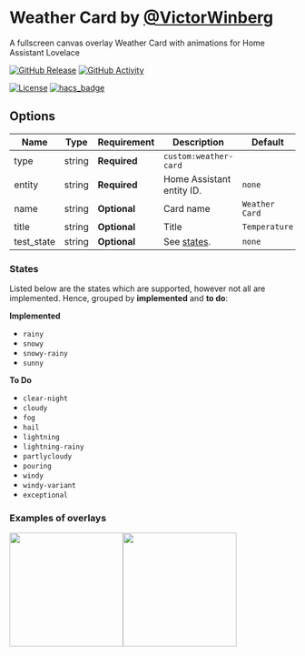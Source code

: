 # Weather Card by [@VictorWinberg](https://www.github.com/VictorWinberg)

A fullscreen canvas overlay Weather Card with animations for Home Assistant Lovelace

[![GitHub Release][releases-shield]][releases]
[![GitHub Activity][commits-shield]][commits]

[![License][license-shield]](LICENSE.md)
[![hacs_badge](https://img.shields.io/badge/HACS-Default-orange.svg?style=for-the-badge)](https://github.com/custom-components/hacs)

## Options

| Name       | Type   | Requirement  | Description               | Default        |
| ---------- | ------ | ------------ | ------------------------- | -------------- |
| type       | string | **Required** | `custom:weather-card`     |
| entity     | string | **Required** | Home Assistant entity ID. | `none`         |
| name       | string | **Optional** | Card name                 | `Weather Card` |
| title      | string | **Optional** | Title                     | `Temperature`  |
| test_state | string | **Optional** | See [states](#states).    | `none`         |

### States

Listed below are the states which are supported, however not all are implemented.
Hence, grouped by **implemented** and **to do**:

**Implemented**

- `rainy`
- `snowy`
- `snowy-rainy`
- `sunny`

**To Do**

- `clear-night`
- `cloudy`
- `fog`
- `hail`
- `lightning`
- `lightning-rainy`
- `partlycloudy`
- `pouring`
- `windy`
- `windy-variant`
- `exceptional`

### Examples of overlays
<img src="https://user-images.githubusercontent.com/9520959/78915118-bdb4b180-7a8b-11ea-98a7-6591ca51f609.gif" height="200"/><img src="https://user-images.githubusercontent.com/9520959/78915123-bee5de80-7a8b-11ea-82e7-3fd41ff44f5b.gif" height="200"/>

[commits-shield]: https://img.shields.io/github/commit-activity/y/VictorWinberg/weather-card.svg?style=for-the-badge
[commits]: https://github.com/VictorWinberg/weather-card/commits/master
[license-shield]: https://img.shields.io/github/license/VictorWinberg/weather-card.svg?style=for-the-badge
[releases-shield]: https://img.shields.io/github/release/VictorWinberg/weather-card.svg?style=for-the-badge
[releases]: https://github.com/VictorWinberg/weather-card/releases
